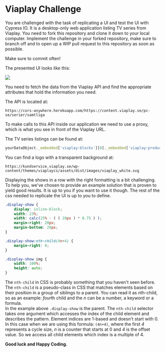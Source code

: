 # Viaplay Challenge 

You are challenged with the task of replicating a UI and test the UI with Cypress IO. It is a desktop-only web application listing TV series from Viaplay. 
You need to fork this repository and clone it down to your local computer. Implement the challenge in your forked repository, make sure to branch off and to open up a WIP pull request to this repository as soon as possible.

Make sure to commit often!

The presented UI looks like this:

![](https://github.com/CraftAcademyLabs/coach-guides/raw/master/miscellaneous/assessments/viaplay_challenge_ui.png)


You need to fetch the data from the Viaplay API and find the appropriate attributes that hold the information you need. 

The API is located at:

```
https://cors-anywhere.herokuapp.com/https://content.viaplay.se/pc-se/serier/samtliga
```
To make calls to this API inside our application we need to use a proxy, which is what you see in front of the Viaplay URL. 

The TV series listings can be found at: 
```js
yourDataObject._embedded['viaplay:blocks'][0]._embedded['viaplay:products']
```

You can find a logo with a transparent background at: 
```
https://kundservice.viaplay.se/wp-content/themes/viaplaycs/assets/dist/images/viaplay_white.svg
```

Displaying the shows in a row with the right formatting is a bit challenging. To help you, we've chosen to provide an example solution that is proven to yield good results. It is up to you if you want to use it though. The rest of the css needed to replicate the UI is up to you to define.

```css
.display-show {
    display: inline-block;
    width: 23%;
    width: calc(25% - ( ( 20px ) * 0.75 ) );
    margin-right: 20px;
    margin-bottom: 20px;
}

.display-show:nth-child(4n+4) {
    margin-right: 0;
}

.display-show img {
    width: 100%;
    height: auto;
}
```
The ```nth-child``` in CSS is probably something that you haven't seen before. The ```nth-child``` is a pseudo-class in CSS that matches elements based on their position in a group of siblings to a parent. You can read it as *n*th-child, so as an example: *four*th child and the *n* can be a number, a keyword or a formula.      
In the example above ```.display-show``` is the parent. 
The ```nth-child``` selector takes one argument which accesses the index of the child element and describes the pattern. Element indices are 1-based and doesn't start with 0.       
In this case when we are using this formula: ```(4n+4)```, where the first *4* represents a cycle size, *n* is a counter that starts at 0 and *4* is the offset value. So we access all child elements which index is a multiple of 4. 

**Good luck and Happy Coding.**
